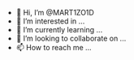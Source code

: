 - 👋 Hi, I’m @MART1ZO1D
- 👀 I’m interested in ...
- 🌱 I’m currently learning ...
- 💞️ I’m looking to collaborate on ...
- 📫 How to reach me ...

<!---
MART1ZO1D/MART1ZO1D is a ✨ special ✨ repository because its `README.md` (this file) appears on your GitHub profile.
You can click the Preview link to take a look at your changes.
--->
